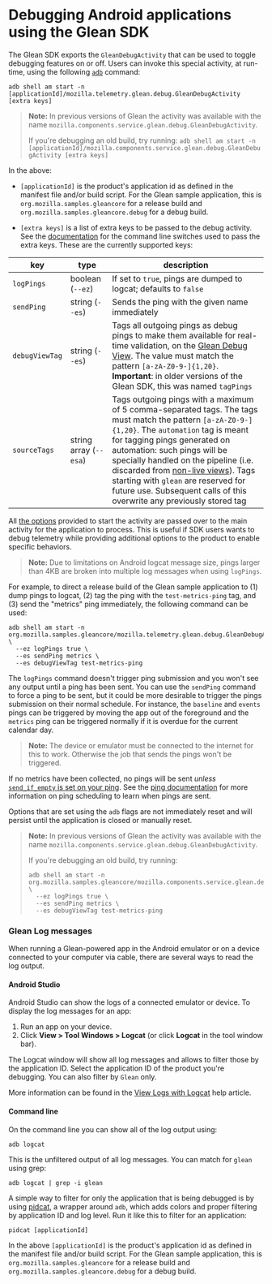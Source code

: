 # Debugging Android applications using the Glean SDK

The Glean SDK exports the `GleanDebugActivity` that can be used to toggle debugging features on or off.
Users can invoke this special activity, at run-time, using the following [`adb`](https://developer.android.com/studio/command-line/adb) command:

`adb shell am start -n [applicationId]/mozilla.telemetry.glean.debug.GleanDebugActivity [extra keys]`

> **Note:** In previous versions of Glean the activity was available with the name `mozilla.components.service.glean.debug.GleanDebugActivity`.
>
> If you're debugging an old build, try running:
> `adb shell am start -n [applicationId]/mozilla.components.service.glean.debug.GleanDebugActivity [extra keys]`

In the above:

- `[applicationId]` is the product's application id as defined in the manifest file and/or build script. For the Glean sample application, this is `org.mozilla.samples.gleancore` for a release build and `org.mozilla.samples.gleancore.debug` for a debug build.

- `[extra keys]` is a list of extra keys to be passed to the debug activity. See the [documentation](https://developer.android.com/studio/command-line/adb#IntentSpec) for the command line switches used to pass the extra keys.
  These are the currently supported keys:

|key|type|description|
|---|----|-----------|
| `logPings` | boolean (`--ez`)  | If set to `true`, pings are dumped to logcat; defaults to `false` |
| `sendPing` | string (`--es`)  | Sends the ping with the given name immediately |
| `debugViewTag` | string (`--es`)  | Tags all outgoing pings as debug pings to make them available for real-time validation, on the [Glean Debug View](./debug-ping-view.md). The value must match the pattern `[a-zA-Z0-9-]{1,20}`. **Important**: in older versions of the Glean SDK, this was named `tagPings` |
| `sourceTags` | string array (`--esa`)  | Tags outgoing pings with a maximum of 5 comma-separated tags. The tags must match the pattern `[a-zA-Z0-9-]{1,20}`. The `automation` tag is meant for tagging pings generated on automation: such pings will be specially handled on the pipeline (i.e. discarded from [non-live views](https://docs.telemetry.mozilla.org/cookbooks/bigquery/querying.html#table-layout-and-naming)). Tags starting with `glean` are reserved for future use. Subsequent calls of this overwrite any previously stored tag |

All [the options](https://developer.android.com/studio/command-line/adb#am) provided to start the activity are passed over to the main activity for the application to process.
This is useful if SDK users wants to debug telemetry while providing additional options to the product to enable specific behaviors.  

> **Note:** Due to limitations on Android logcat message size, pings larger than 4KB are broken into multiple log messages when using `logPings`.

For example, to direct a release build of the Glean sample application to (1) dump pings to logcat, (2) tag the ping with the `test-metrics-ping` tag, and (3) send the "metrics" ping immediately, the following command can be used:

```shell
adb shell am start -n org.mozilla.samples.gleancore/mozilla.telemetry.glean.debug.GleanDebugActivity \
  --ez logPings true \
  --es sendPing metrics \
  --es debugViewTag test-metrics-ping
```

The `logPings` command doesn't trigger ping submission and you won't see any output until a ping has been sent. You can use the `sendPing` command to force a ping to be sent, but it could be more desirable to trigger the pings submission on their normal schedule. For instance, the `baseline` and `events` pings can be triggered by moving the app out of the foreground and the `metrics` ping can be triggered normally if it is overdue for the current calendar day.

> **Note:** The device or emulator must be connected to the internet for this to work. Otherwise the job that sends the pings won't be triggered.

If no metrics have been collected, no pings will be sent *unless* [`send_if_empty` is set on your ping](../pings/custom.md#defining-a-custom-ping). See the [ping documentation](../pings/index.md) for more information on ping scheduling to learn when pings are sent.

Options that are set using the `adb` flags are not immediately reset and will
persist until the application is closed or manually reset.

> **Note:** In previous versions of Glean the activity was available with the name `mozilla.components.service.glean.debug.GleanDebugActivity`.
>
> If you're debugging an old build, try running:
>
> ```shell
> adb shell am start -n org.mozilla.samples.gleancore/mozilla.components.service.glean.debug.GleanDebugActivity \
>   --ez logPings true \
>   --es sendPing metrics \
>   --es debugViewTag test-metrics-ping
> ```

### Glean Log messages

When running a Glean-powered app in the Android emulator or on a device connected to your computer via cable, there are several ways to read the log output.

#### Android Studio

Android Studio can show the logs of a connected emulator or device.
To display the log messages for an app:

1. Run an app on your device.
2. Click **View > Tool Windows > Logcat** (or click **Logcat** in the tool window bar).

The Logcat window will show all log messages and allows to filter those by the application ID.
Select the application ID of the product you're debugging.
You can also filter by `Glean` only.

More information can be found in the [View Logs with Logcat][] help article.

[View Logs with Logcat]: https://developer.android.com/studio/debug/am-logcat

#### Command line

On the command line you can show all of the log output using:

```shell
adb logcat
```

This is the unfiltered output of all log messages.
You can match for `glean` using grep:

```shell
adb logcat | grep -i glean
```

A simple way to filter for only the application that is being debugged is by using [pidcat][], a wrapper around `adb`, which adds colors and proper filtering by application ID and log level.
Run it like this to filter for an application:

```shell
pidcat [applicationId]
```

In the above `[applicationId]` is the product's application id as defined in the manifest file and/or build script. For the Glean sample application, this is `org.mozilla.samples.gleancore` for a release build and `org.mozilla.samples.gleancore.debug` for a debug build.

[pidcat]: https://github.com/JakeWharton/pidcat
